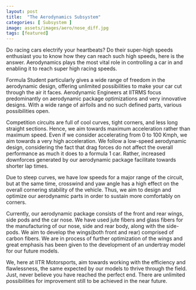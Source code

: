 ```yaml
---
layout: post
title:  "The Aerodynamics Subsystem"
categories: [ Subsystem ]
image: assets/images/aero/nose_diff.jpg
tags: [featured]
---
```

Do racing cars electrify your heartbeats? Do their super-high speeds enthusiast you to know how they can reach such high speeds, here is the answer. Aerodynamics plays the most vital role in controlling a car in and enabling it to reach super high racing speeds. 

Formula Student particularly gives a wide range of freedom in the aerodynamic design, offering unlimited possibilities to make your car cut through the air it faces. Aerodynamic Engineers at IITRMS focus predominantly on aerodynamic package optimizations and very innovative designs. With a wide range of airfoils and no such defined parts, various possibilities open.

Competition circuits are full of cool curves, tight corners, and less long straight sections. Hence, we aim towards maximum acceleration rather than maximum speed. Even if we consider accelerating from 0 to 100 Kmph, we aim towards a very high acceleration. We follow a low-speed aerodynamic design, considering the fact that drag forces do not affect the overall performance as much it does to a formula 1 car. Rather, increased downforces generated by our aerodynamic package facilitate towards shorter lap times. 

Due to steep curves, we have low speeds for a major range of the circuit, but at the same time, crosswind and yaw angle has a high effect on the overall cornering stability of the vehicle. Thus, we aim to design and optimize our aerodynamic parts in order to sustain more comfortably on corners. 

Currently, our aerodynamic package consists of the front and rear wings, side pods and the car nose. We have used jute fibers and glass fibers for the manufacturing of our nose, side and rear body, along with the side-pods. We aim to develop the wings(both front and rear) comprised of carbon fibers. We are in process of further optimization of the wings and great emphasis has been given to the development of an undertray model for our future models.

We, here at IITR Motorsports, aim towards working with the efficiency and flawlessness, the same expected by our models to thrive through the field. Just, never believe you have reached the perfect end. There are unlimited possibilities for improvement still to be achieved in the near future.